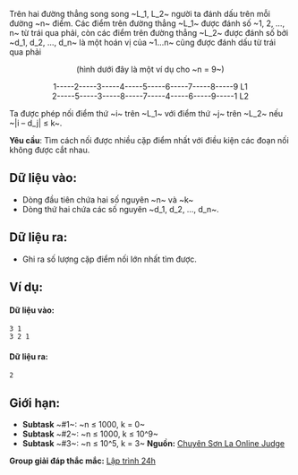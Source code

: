 <!--
**<center>NGUỒN: Ôn HN tháng 11/2017, Đỗ Đức Đông, Thầy Ngày 2</center>**
-->

Trên hai đường thẳng song song ~L_1, L_2~ người ta đánh dấu trên mỗi đường ~n~ điểm. Các điểm trên đường thẳng ~L_1~ được đánh số ~1, 2, …, n~ từ trái qua phải, còn các điểm trên đường thẳng ~L_2~ được đánh số bởi ~d_1, d_2, …, d_n~ là một hoán vị của ~1…n~ cũng được đánh dấu từ trái qua phải <center>(hình dưới đây là một ví dụ cho ~n = 9~)</center>
<center>1-----2-----3-----4-----5-----6-----7-----8-----9		L1</center>
<center>2-----5-----3-----8-----7-----4-----6-----9-----1		L2</center>

Ta được phép nối điểm thứ ~i~ trên ~L_1~ với điểm thứ ~j~ trên ~L_2~ nếu ~|i – d_j| ≤ k~.

**Yêu cầu**: Tìm cách nối được nhiều cặp điểm nhất với điều kiện các đoạn nối không được cắt nhau.

## Dữ liệu vào:
- Dòng đầu tiên chứa hai số nguyên ~n~ và ~k~
- Dòng thứ hai chứa các số nguyên ~d_1, d_2, …, d_n~.

## Dữ liệu ra:
- Ghi ra số lượng cặp điểm nối lớn nhất tìm được.

## Ví dụ:
#### Dữ liệu vào:
```
3 1
3 2 1
```

#### Dữ liệu ra:
```
2
```

## Giới hạn:
- **Subtask** ~\#1~: ~n ≤ 1000, k = 0~
- **Subtask** ~\#2~: ~n ≤ 1000, k ≤ 10^9~
- **Subtask** ~\#3~: ~n ≤ 10^5, k = 3~
**Nguồn:** [Chuyên Sơn La Online Judge](http://csloj.ddns.net/)

**Group giải đáp thắc mắc:** [Lập trình 24h](https://www.facebook.com/groups/1386904321519984)
